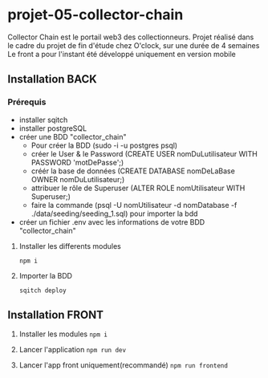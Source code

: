 # projet-05-collector-chain
Collector Chain est le portail web3 des collectionneurs. Projet réalisé dans le cadre du projet de fin d'étude chez O'clock, sur une durée de 4 semaines Le front a pour l'instant été développé uniquement en version mobile

## Installation BACK

### Prérequis

- installer sqitch
- installer postgreSQL
- créer une BDD "collector_chain"
  - Pour créer la BDD (sudo -i -u postgres psql)
  - créer le User & le Password (CREATE USER nomDuLutilisateur WITH PASSWORD 'motDePasse';)
  - créér la base de données (CREATE DATABASE nomDeLaBase OWNER nomDuLutilisateur;)
  - attribuer le rôle de Superuser (ALTER ROLE nomUtilisateur WITH Superuser;)
  - faire la commande (psql -U nomUtilisateur -d nomDatabase -f ./data/seeding/seeding_1.sql) pour importer la bdd
- créer un fichier .env avec les informations de votre BDD "collector_chain"

1. Installer les differents modules

   ``` npm i ```

2. Importer la BDD

    ``` sqitch deploy ```

## Installation FRONT

1. Installer les modules
``` npm i ```

2. Lancer l'application
```npm run dev```

3. Lancer l'app front uniquement(recommandé)
```npm run frontend```
